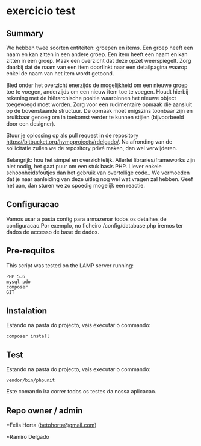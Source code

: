 exercicio test
===========

Summary
----------------------------

We hebben twee soorten entiteiten: groepen en items. Een groep heeft een naam en kan zitten in een andere groep. Een item heeft een naam en kan zitten in een groep. Maak een overzicht dat deze opzet weerspiegelt. Zorg daarbij dat de naam van een item doorlinkt naar een detailpagina waarop enkel de naam van het item wordt getoond.
 
Bied onder het overzicht enerzijds de mogelijkheid om een nieuwe groep toe te voegen, anderzijds om een nieuw item toe te voegen. Houdt hierbij rekening met de hiërarchische positie waarbinnen het nieuwe object toegevoegd moet worden.
Zorg voor een rudimentaire opmaak die aansluit op de bovenstaande structuur. De opmaak moet enigszins toonbaar zijn en bruikbaar genoeg om in toekomst verder te kunnen stijlen (bijvoorbeeld door een designer).
 
Stuur je oplossing op als pull request in de repository https://bitbucket.org/hvmpprojects/rdelgado/. Na afronding van de sollicitatie zullen we de repository privé maken, dan wel verwijderen.
 
Belangrijk: hou het simpel en overzichtelijk. Allerlei libraries/frameworks zijn niet nodig, het gaat puur om een stuk basis PHP. Liever enkele schoonheidsfoutjes dan het gebruik van overtollige code..
We vermoeden dat je naar aanleiding van deze uitleg nog wel wat vragen zal hebben. Geef het aan, dan sturen we zo spoedig mogelijk een reactie.


Configuracao
----------------------------

Vamos usar a pasta config para armazenar todos os detalhes de configuracao.Por exemplo, no ficheiro /config/database.php iremos ter dados de accesso de base de dados.

Pre-requitos
----------------------------

This script was tested on the LAMP server running:

    PHP 5.6
    mysql pdo
    composer
    GIT

Instalation
----------------------------

Estando na pasta do projecto, vais executar o commando:
```
composer install
```

Test
----------------------------

Estando na pasta do projecto, vais executar o commando:
```
vendor/bin/phpunit
```

Este comando ira correr todos os testes da nossa aplicacao.


## Repo owner / admin ##
*Felis Horta (betohorta@gmail.com)

*Ramiro Delgado